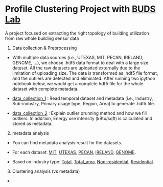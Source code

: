 # Profile Clustering Project with [BUDS Lab](http://www.budslab.org/) 

A project focused on extracting the right topology of building utilization from raw whole building sensor data

1. Data collection & Preprocessing

- With multiple data sources (i.e., UTEXAS, MIT, PECAN, IRELAND, GENOME, ...), we choose .hdf5 data format to deal with a large size dataset. All the raw datasets are uploaded externally due to the limitation of uploading size. The data is transformed as .hdf5 file format, and the outliers are detected and eliminated. After running two ipython notebook below, we would get a complete hdf5 file for the whole dataset with complete metadata. 

- [data_collection_1](data_collection_1.ipynb) : Read temporal dataset and metadata (i.e., Industry, Sub-industry, Primary usage type, Region, Area) to generate .hdf5 file.

- [data_collection_2](data_collection_2.ipynb) : Explain outlier prunning method and how we fill outliers. In addition, Energy use intensity (kBtu/sqft) is calculated and stored as metadata.

2. metadata analysis

- You can find metadata analysis result for the datasets.

- For each dataset: [MIT](mit.ipynb), [UTEXAS](utexas.ipynb), [PECAN](pecan.ipynb), [IRELAND](ireland.ipynb), [GENOME](https://github.com/buds-lab/the-building-data-genome-project). 

- Based on industry type: [Total](Total.ipynb), [Total_area](GGplot.ipynb), [Non-residential](meta_nonresi.ipynb), [Residential](meta_resi.ipynb). 

3. Clustering analysis (vs metadata)

-


